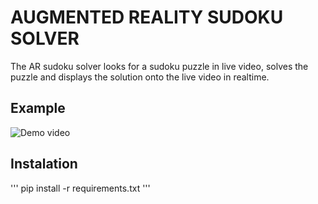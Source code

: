 # AUGMENTED REALITY SUDOKU SOLVER  
The AR sudoku solver looks for a sudoku puzzle in live video, solves the puzzle and displays the solution onto the live video in realtime.
  
## Example
![Demo video](images/demo_.gif)  

## Instalation
'''
pip install -r requirements.txt
'''

